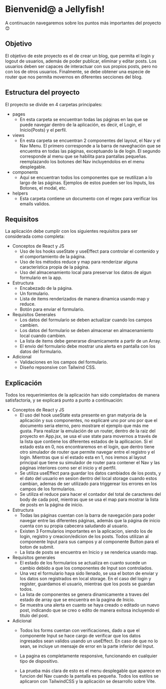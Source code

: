 # Bienvenid@ a Jellyfish!
A continuacón navegaremos sobre los puntos más importantes del proyecto 😊
## Objetivo
El objetivo de este proyecto es el de crear un blog, que permita el login y logout de usuarios, además de poder publicar, eliminar y editar posts. 
Los usuarios deben ser capaces de interactuar con sus propios posts, pero no con los de otros usuarios. 
Finalmente, se debe obtener una especie de router que nos permita movernos en diferentes secciones del blog. 
## Estructura del proyecto
El proyecto se divide en 4 carpetas principales:
- pages
  - En esta carpeta se encuentran todas las páginas en las que se puede navegar dentro de la aplicación, es decir, el Login, el Inicio(Posts) y el perfil.
- views
  - En esta carpeta se encuentran 2 componentes del layout, el Nav y el Nav Menu. El primero corresponde a la barra de naveghación que se encuentra en todas las páginas, exceptuando la de login. El segundo corresponde al menu que se habilita para pantallas pequeñas. reemplazando los botones del Nav incluyendolos en el menu desplegable.  
- components
  - Aquí se encuentran todos los componentes que se reutilizan a lo largo de las páginas. Ejemplos de estos pueden ser los Inputs, los Botones, el modal, etc.
- helpers
  - Esta carpeta contiene un documento con el regex para verificar los emails validos.
## Requisitos
La aplicación debe cumplir con los siguientes requisitos para ser considerada como completa:
- Conceptos de React y JS
  - Uso de los hooks useState y useEffect para controlar el contenido y el comportamiento de la página.
  - Uso de los métodos reduce y map para renderizar alguna característica propia de la página.
  - Uso del almacenamiento local para preservar los datos de algun formulario en la app.
- Estructura
  -  Encabezado de la página.
  -  Un formulario.
  -  Lista de items renderizados de manera dinamica usando map y reduce.
  -  Botón para enviar el formulario.
- Requisitos Generales
  - Los datos del formulario se deben actualizar cuando los campos cambien.
  - Los datos del formulario se deben almacenar en almacenamiento local cuando cambien.
  - La lista de items debe generarse dinamicamente a partir de un Array.
  - El envio del formulario debe mostrar una alerta en pantalla con los datos del formulario.
- Adicional
  - Validaciones en los campos del formulario.
  - Diseño repsonsive con Tailwind CSS.
## Explicación
Todos los requerimientos de la aplicación han sido completados de manera satisfactoria, y se explicará punto a punto a continuación:
- Conceptos de React y JS
  - El uso del hook useState esta presente en gran matyoria de la aplicación y sus componentes, no explicaré uno por uno por que el documento seria eterno, pero mostrare el ejemplo que más me gusta. Para realizar la emulación de un router, dentro de la raiz del proyecto en App.jsx, se usa el use state para movernos a través de la lista que contiene los diferentes estados de la apllicacion. Si el estado esta en 0, nos encontraremos en el login, que dentro tiene otro simulador de router que permite navegar entre el registro y el login. Mientras que si el estado esta en 1, nos iremos al layout principal que tiene su simulador de router para contener el Nav y las páginas interiores como ser el inicio y el pertfil.
  - Se utiliza useEffect para guardar los datos cambiados de los posts, y el dato del usuario en sesion dentro del local storage cuando estos cambian, ademas de ser utilizado para triggerear los errores en los campos de los formularios.
  - Se utiliza el reduce para hacer el contador del total de caracteres del body de cada post, mientras que se usa el map para mostrar la lista de posts en la página de inicio.
- Estructura
  - Todas las páginas cuentan con la barra de navegación para poder navegar entre las diferentes páginas, además que la página de inicio cuenta con su propia cabecera saludando al usuario.
  - Existen 3 Formularios importantes en la aplicacion, siendo los de login, registro y creacion/edicion de los posts. Todos utilizan al componente Input para sus campos y al componente Button para el boton de submit. 
  - La lista de posts se encuentra en Inicio y se renderica usando map.
- Requisitos generales
  - El estado de los formularios se actualiza en cuanto sucede un cambio debido a que los componentes de Input son controlados.
  - Una vez el formulario haya sido llenado, se usa el boton de enviar y los datos son registrados en local storage. En el caso del login y register, guardamos el usuario, mientras que los posts se guardan todos.
  - La lista de componentes se genera dinamicamente a traves del estado de array que se encuentra en la pagina de Inicio. 
  - Se muestra una alerta en cuanto se haya creado o editado un nuevo post, indicando que se creo o edito de manera exitosa incluyendo el titulo del post.
- Adicional
  - Todos los forms cuentan con verificaciones, dado a que el componente Input se hace cargo de verificar que los datos ingresados sean validos usando un useEffect. En caso de que no lo sean, se incluye un mensaje de error en la parte inferior del Input.

  - La pagina es completamente responsive, funcionando en cualquier tipo de dispositivo. 

  - La prueba más clara de esto es el menu desplegable que aparece en funcion del Nav cuando la pantalla es pequeña.
Todos los estilos se aplicaron con TailwindCSS y la aplicación se desarrollo sobre Vite.

